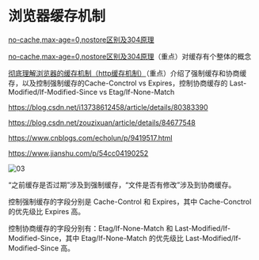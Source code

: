 # 浏览器缓存机制

[no-cache,max-age=0,nostore区别及304原理](https://www.zhoulujun.cn/html/theory/ComputerScienceTechnology/network/2018_0306_8078.html)

[no-cache,max-age=0,nostore区别及304原理](https://blog.csdn.net/kkdelta/article/details/100576096)（重点）对缓存有个整体的概念

[彻底理解浏览器的缓存机制（http缓存机制）](https://www.cnblogs.com/chengxs/p/10396066.html)（重点）介绍了强制缓存和协商缓存，以及控制强制缓存的Cache-Conctrol vs Expires，控制协商缓存的 Last-Modified/If-Modified-Since vs Etag/If-None-Match

https://blog.csdn.net/i13738612458/article/details/80383390

https://blog.csdn.net/zouzixuan/article/details/84677548

https://www.cnblogs.com/echolun/p/9419517.html

https://www.jianshu.com/p/54cc04190252

![03](https://blog-1320825986.cos.ap-nanjing.myqcloud.com/20230724/03.png)

“之前缓存是否过期”涉及到强制缓存，“文件是否有修改”涉及到协商缓存。

控制强制缓存的字段分别是 Cache-Control 和 Expires，其中 Cache-Conctrol 的优先级比 Expires 高。

控制协商缓存的字段分别有：Etag/If-None-Match 和 Last-Modified/If-Modified-Since，其中 Etag/If-None-Match 的优先级比 Last-Modified/If-Modified-Since 高。
